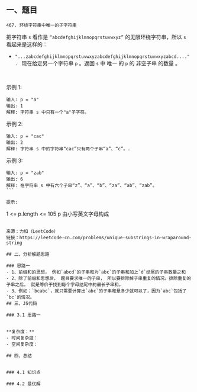 ## 一、题目
`467. 环绕字符串中唯一的子字符串`

把字符串 `s` 看作是 `“abcdefghijklmnopqrstuvwxyz”` 的无限环绕字符串，所以 `s` 看起来是这样的：

- `"...zabcdefghijklmnopqrstuvwxyzabcdefghijklmnopqrstuvwxyzabcd...." . `
现在给定另一个字符串 `p` 。返回 `s` 中 唯一 的 `p` 的 非空子串 的数量 。 

 

示例 1:
```
输入: p = "a"
输出: 1
解释: 字符串 s 中只有一个"a"子字符。
```

示例 2:

```
输入: p = "cac"
输出: 2
解释: 字符串 s 中的字符串“cac”只有两个子串“a”、“c”。.
```

示例 3:
```
输入: p = "zab"
输出: 6
解释: 在字符串 s 中有六个子串“z”、“a”、“b”、“za”、“ab”、“zab”。
``` 

提示:
```
1 <= p.length <= 105
p 由小写英文字母构成
```

来源：力扣（LeetCode）
链接：https://leetcode-cn.com/problems/unique-substrings-in-wraparound-string

## 二、分析解题思路

### 思路一
- 1、前缀和的思想， 例如`abcd`的子串和为`abc`的子串和加上`d`结尾的子串数量之和
- 2、除了前缀和思想后， 题目要求唯一的子串， 所以要排除掉子串重复的情况。排除重复的子串之后， 就是等价于找到每个字母结尾中的最长子串和。
- 3、例如：`bcabc`，就只需要计算出`abc`的子串和是多少就可以了，因为`abc`包括了`bc`的情况。
## 三、JS代码

### 3.1 思路一
```

```

**复杂度：**
- 时间复杂度： 
- 空间复杂度：

## 四、总结


### 4.1 知识点

### 4.2 最优解